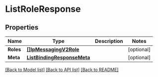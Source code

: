 # ListRoleResponse

## Properties

Name | Type | Description | Notes
------------ | ------------- | ------------- | -------------
**Roles** | [**[]IpMessagingV2Role**](IpMessagingV2Role.md) |  |[optional] 
**Meta** | [**ListBindingResponseMeta**](ListBindingResponseMeta.md) |  |[optional] 

[[Back to Model list]](../README.md#documentation-for-models) [[Back to API list]](../README.md#documentation-for-api-endpoints) [[Back to README]](../README.md)


